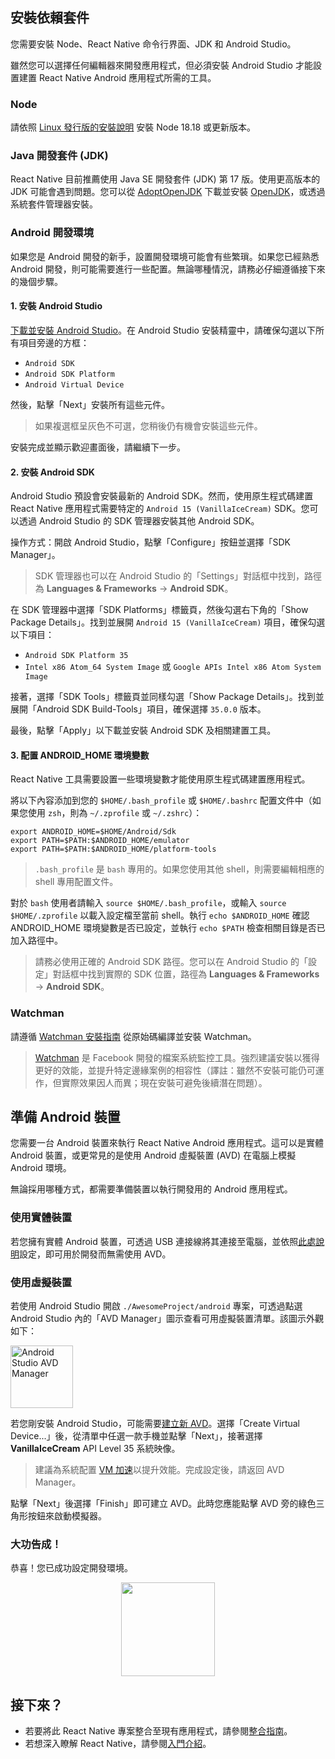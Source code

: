 ## 安裝依賴套件

您需要安裝 Node、React Native 命令行界面、JDK 和 Android Studio。

雖然您可以選擇任何編輯器來開發應用程式，但必須安裝 Android Studio 才能設置建置 React Native Android 應用程式所需的工具。

<h3>Node</h3>

請依照 [Linux 發行版的安裝說明](https://nodejs.org/en/download/package-manager/) 安裝 Node 18.18 或更新版本。

<h3>Java 開發套件 (JDK)</h3>

React Native 目前推薦使用 Java SE 開發套件 (JDK) 第 17 版。使用更高版本的 JDK 可能會遇到問題。您可以從 [AdoptOpenJDK](https://adoptopenjdk.net/) 下載並安裝 [OpenJDK](https://openjdk.java.net)，或透過系統套件管理器安裝。

<h3>Android 開發環境</h3>

如果您是 Android 開發的新手，設置開發環境可能會有些繁瑣。如果您已經熟悉 Android 開發，則可能需要進行一些配置。無論哪種情況，請務必仔細遵循接下來的幾個步驟。

<h4 id="android-studio">1. 安裝 Android Studio</h4>

[下載並安裝 Android Studio](https://developer.android.com/studio/index.html)。在 Android Studio 安裝精靈中，請確保勾選以下所有項目旁邊的方框：

- `Android SDK`
- `Android SDK Platform`
- `Android Virtual Device`

然後，點擊「Next」安裝所有這些元件。

> 如果複選框呈灰色不可選，您稍後仍有機會安裝這些元件。

安裝完成並顯示歡迎畫面後，請繼續下一步。

<h4 id="android-sdk">2. 安裝 Android SDK</h4>

Android Studio 預設會安裝最新的 Android SDK。然而，使用原生程式碼建置 React Native 應用程式需要特定的 `Android 15 (VanillaIceCream)` SDK。您可以透過 Android Studio 的 SDK 管理器安裝其他 Android SDK。

操作方式：開啟 Android Studio，點擊「Configure」按鈕並選擇「SDK Manager」。

> SDK 管理器也可以在 Android Studio 的「Settings」對話框中找到，路徑為 **Languages & Frameworks** → **Android SDK**。

在 SDK 管理器中選擇「SDK Platforms」標籤頁，然後勾選右下角的「Show Package Details」。找到並展開 `Android 15 (VanillaIceCream)` 項目，確保勾選以下項目：

- `Android SDK Platform 35`
- `Intel x86 Atom_64 System Image` 或 `Google APIs Intel x86 Atom System Image`

接著，選擇「SDK Tools」標籤頁並同樣勾選「Show Package Details」。找到並展開「Android SDK Build-Tools」項目，確保選擇 `35.0.0` 版本。

最後，點擊「Apply」以下載並安裝 Android SDK 及相關建置工具。

<h4>3. 配置 ANDROID_HOME 環境變數</h4>

React Native 工具需要設置一些環境變數才能使用原生程式碼建置應用程式。

將以下內容添加到您的 `$HOME/.bash_profile` 或 `$HOME/.bashrc` 配置文件中（如果您使用 `zsh`，則為 `~/.zprofile` 或 `~/.zshrc`）：

```shell
export ANDROID_HOME=$HOME/Android/Sdk
export PATH=$PATH:$ANDROID_HOME/emulator
export PATH=$PATH:$ANDROID_HOME/platform-tools
```

> `.bash_profile` 是 `bash` 專用的。如果您使用其他 shell，則需要編輯相應的 shell 專用配置文件。

對於 `bash` 使用者請輸入 `source $HOME/.bash_profile`，或輸入 `source $HOME/.zprofile` 以載入設定檔至當前 shell。執行 `echo $ANDROID_HOME` 確認 ANDROID_HOME 環境變數是否已設定，並執行 `echo $PATH` 檢查相關目錄是否已加入路徑中。

> 請務必使用正確的 Android SDK 路徑。您可以在 Android Studio 的「設定」對話框中找到實際的 SDK 位置，路徑為 **Languages & Frameworks** → **Android SDK**。

<h3>Watchman</h3>

請遵循 [Watchman 安裝指南](https://facebook.github.io/watchman/docs/install#buildinstall) 從原始碼編譯並安裝 Watchman。

> [Watchman](https://facebook.github.io/watchman/docs/install) 是 Facebook 開發的檔案系統監控工具。強烈建議安裝以獲得更好的效能，並提升特定邊緣案例的相容性（譯註：雖然不安裝可能仍可運作，但實際效果因人而異；現在安裝可避免後續潛在問題）。

<h2>準備 Android 裝置</h2>

您需要一台 Android 裝置來執行 React Native Android 應用程式。這可以是實體 Android 裝置，或更常見的是使用 Android 虛擬裝置 (AVD) 在電腦上模擬 Android 環境。

無論採用哪種方式，都需要準備裝置以執行開發用的 Android 應用程式。

<h3>使用實體裝置</h3>

若您擁有實體 Android 裝置，可透過 USB 連接線將其連接至電腦，並依照[此處說明](running-on-device.md)設定，即可用於開發而無需使用 AVD。

<h3>使用虛擬裝置</h3>

若使用 Android Studio 開啟 `./AwesomeProject/android` 專案，可透過點選 Android Studio 內的「AVD Manager」圖示查看可用虛擬裝置清單。該圖示外觀如下：

<img src="/docs/assets/GettingStartedAndroidStudioAVD.svg" alt="Android Studio AVD Manager" width="100"/>

若您剛安裝 Android Studio，可能需要[建立新 AVD](https://developer.android.com/studio/run/managing-avds.html)。選擇「Create Virtual Device...」後，從清單中任選一款手機並點擊「Next」，接著選擇 **VanillaIceCream** API Level 35 系統映像。

> 建議為系統配置 [VM 加速](https://developer.android.com/studio/run/emulator-acceleration.html#vm-linux)以提升效能。完成設定後，請返回 AVD Manager。

點擊「Next」後選擇「Finish」即可建立 AVD。此時您應能點擊 AVD 旁的綠色三角形按鈕來啟動模擬器。

<h3>大功告成！</h3>

恭喜！您已成功設定開發環境。

<center><img src="/docs/assets/GettingStartedCongratulations.png" width="150"></img></center>

<h2>接下來？</h2>

- 若要將此 React Native 專案整合至現有應用程式，請參閱[整合指南](integration-with-existing-apps.md)。
- 若想深入瞭解 React Native，請參閱[入門介紹](getting-started)。